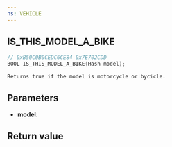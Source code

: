 ```yaml
---
ns: VEHICLE
---
```

## IS_THIS_MODEL_A_BIKE

```c
// 0xB50C0B0CEDC6CE84 0x7E702CDD
BOOL IS_THIS_MODEL_A_BIKE(Hash model);
```

```
Returns true if the model is motorcycle or bycicle.  
```

## Parameters
* **model**: 

## Return value
